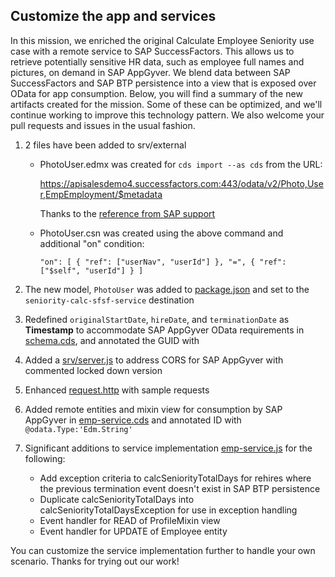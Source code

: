 ## Customize the app and services

In this mission, we enriched the original Calculate Employee Seniority use case with a remote service to SAP SuccessFactors. This allows us to retrieve potentially sensitive HR data, such as employee full names and pictures, on demand in SAP AppGyver. We blend data between SAP SuccessFactors and SAP BTP persistence into a view that is exposed over OData for app consumption. Below, you will find a summary of the new artifacts created for the mission. Some of these can be optimized, and we'll continue working to improve this technology pattern. We also welcome your pull requests and issues in the usual fashion.

1. 2 files have been added to srv/external
    - PhotoUser.edmx was created for ```cds import --as cds``` from the URL:

      https://apisalesdemo4.successfactors.com:443/odata/v2/Photo,User,EmpEmployment/$metadata

      Thanks to the [reference from SAP support](https://userapps.support.sap.com/sap/support/knowledge/en/2724321)

    - PhotoUser.csn was created using the above command and additional "on" condition:

      ```"on": [ { "ref": ["userNav", "userId"] }, "=", { "ref": ["$self", "userId"] } ]```

2. The new model, ```PhotoUser``` was added to [package.json](https://github.com/SAP-samples/successfactors-extension-calculate-employee-seniority/blob/sfsf-mobile-appgyver/package.json) and set to the ```seniority-calc-sfsf-service``` destination

3. Redefined ```originalStartDate```, ```hireDate```, and ```terminationDate``` as **Timestamp** to accommodate SAP AppGyver OData requirements in [schema.cds](https://github.com/SAP-samples/successfactors-extension-calculate-employee-seniority/blob/sfsf-mobile-appgyver/db/schema.cds), and annotated the GUID with 

4. Added a [srv/server.js](https://github.com/SAP-samples/successfactors-extension-calculate-employee-seniority/blob/sfsf-mobile-appgyver/srv/server.js) to address CORS for SAP AppGyver with commented locked down version

5. Enhanced [request.http](https://github.com/SAP-samples/successfactors-extension-calculate-employee-seniority/blob/sfsf-mobile-appgyver/srv/request.http) with sample requests

6. Added remote entities and mixin view for consumption by SAP AppGyver in [emp-service.cds](https://github.com/SAP-samples/successfactors-extension-calculate-employee-seniority/blob/sfsf-mobile-appgyver/srv/emp-service.cds) and annotated ID with ```@odata.Type:'Edm.String'```

7. Significant additions to service implementation [emp-service.js](https://github.com/SAP-samples/successfactors-extension-calculate-employee-seniority/blob/sfsf-mobile-appgyver/srv/emp-service.js) for the following:
    - Add exception criteria to calcSeniorityTotalDays for rehires where the previous termination event doesn't exist in SAP BTP persistence
    - Duplicate calcSeniorityTotalDays into calcSeniorityTotalDaysException for use in exception handling
    - Event handler for READ of ProfileMixin view
    - Event handler for UPDATE of Employee entity

You can customize the service implementation further to handle your own scenario. Thanks for trying out our work!
